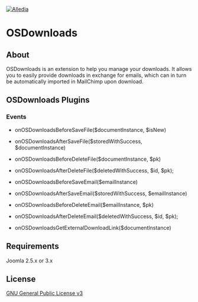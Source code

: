 [![Alledia](https://www.alledia.com/images/logo_circle_small.png)](https://www.alledia.com)

OSDownloads
============

## About

OSDownloads is an extension to help you manage your downloads. It allows you to easily provide downloads in exchange for emails, which can in turn be automatically imported in MailChimp upon download.

## OSDownloads Plugins

### Events

* onOSDownloadsBeforeSaveFile($documentInstance, $isNew)
* onOSDownloadsAfterSaveFile($storedWithSuccess, $documentInstance)
* onOSDownloadsBeforeDeleteFile($documentInstance, $pk)
* onOSDownloadsAfterDeleteFile($deletedWithSuccess, $id, $pk);

* onOSDownloadsBeforeSaveEmail($emailInstance)
* onOSDownloadsAfterSaveEmail($storedWithSuccess, $emailInstance)
* onOSDownloadsBeforeDeleteEmail($emailInstance, $pk)
* onOSDownloadsAfterDeleteEmail($deletedWithSuccess, $id, $pk);

* onOSDownloadsGetExternalDownloadLink($documentInstance)

## Requirements

Joomla 2.5.x or 3.x

## License

[GNU General Public License v3](http://www.gnu.org/copyleft/gpl.html)
